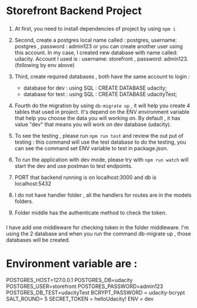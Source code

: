 # Storefront Backend Project
###
1. At first, you need to install dependencies of project by using `npm i` 
2. Second, create a postgres local name called : postgres, username: postgres , password : admin123 or you can create another user using this account.
In my case, I created new database with name called: udacity. Account I used is : username: storefront , password: admin123. (following by env above)

3. Third, create required databases , both have the same account to login : 
    - database for dev : using SQL : CREATE DATABASE udacity;
    - database for test : using SQL : CREATE DATABASE udacityTest;
4. Fourth do the migration by using `db-migrate up` , it will help you create 4 tables that used in project. It's depend on the ENV environment variable that help you choose the data you will working on. By default , it has value "dev" that means you will work on dev database (udacity).

5. To see the testing , please run `npm run test` and review the out put of testing :
    this command will use the test database to do the testing, you can see the command set ENV variable to test in package.json.

6. To run the application with dev mode, please try with `npm run watch` will start the dev and use postman to test endpoints.
7. PORT that backend running is on localhost:3000 and db is localhost:5432
8. I do not have handler folder , all the handlers for routes are in the models folders.
9. Folder middle has the authenticate method to check the token.
###
I have add one middleware for checking token in the folder middleware.
I'm using the 2 database and when you run the command db-migrate up , those databases will be created.
# Environment variable are : 
POSTGRES_HOST=127.0.0.1
POSTGRES_DB=udacity
POSTGRES_USER=storefront
POSTGRES_PASSWORD=admin123
POSTGRES_DB_TEST=udacityTest
BCRYPT_PASSWORD = udacity-bcrypt
SALT_ROUND= 5
SECRET_TOKEN = helloUdacity!
ENV = dev
